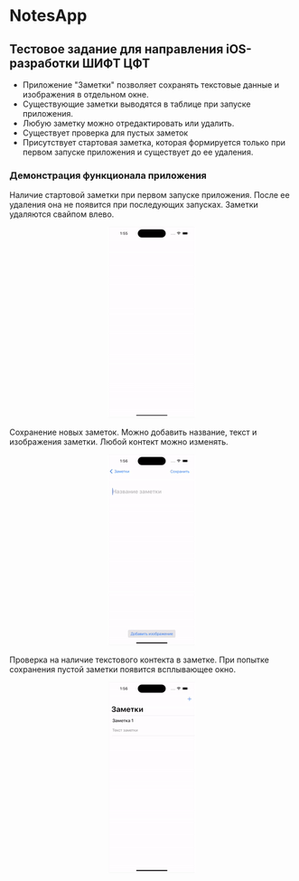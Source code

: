 # NotesApp
## Тестовое задание для направления iOS-разработки ШИФТ ЦФТ

- Приложение "Заметки" позволяет сохранять текстовые данные и изображения в отдельном окне.
- Существующие заметки выводятся в таблице при запуске приложения.
- Любую заметку можно отредактировать или удалить.
- Существует проверка для пустых заметок
- Присутствует стартовая заметка, которая формируется только при первом запуске приложения и существует до ее удаления.

### Демонстрация функционала приложения
Наличие стартовой заметки при первом запуске приложения. После ее удаления она не появится при последующих запусках. Заметки удаляются свайпом влево.

<p align="center">
  <img src="https://github.com/ivan-v-ivanov/NotesApp/blob/main/content/first%20note.gif" alt="first note" />
</p>

Сохранение новых заметок. Можно добавить название, текст и изображения заметки. Любой контект можно изменять.

<p align="center">
  <img src="https://github.com/ivan-v-ivanov/NotesApp/blob/main/content/save%20note.gif" alt="save note" />
</p>

Проверка на наличие текстового контекта в заметке. При попытке сохранения пустой заметки появится всплывающее окно.

<p align="center">
  <img src="https://github.com/ivan-v-ivanov/NotesApp/blob/main/content/empty%20note.gif" alt="empty note" />
</p>
